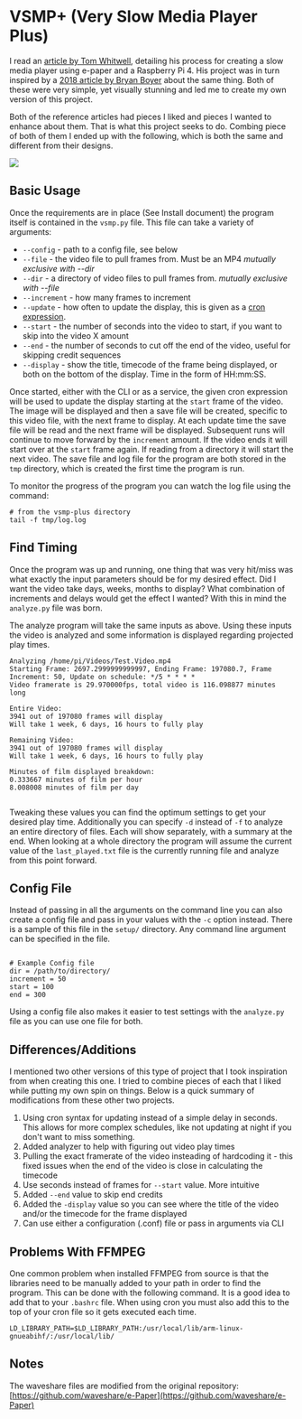 # VSMP+ (Very Slow Media Player Plus)
I read an [article by Tom Whitwell](https://debugger.medium.com/how-to-build-a-very-slow-movie-player-in-2020-c5745052e4e4), detailing his process for creating a slow media player using e-paper and a Raspberry Pi 4. His project was in turn inspired by a [2018 article by Bryan Boyer](https://medium.com/s/story/very-slow-movie-player-499f76c48b62) about the same thing. Both of these were very simple, yet visually stunning and led me to create my own version of this project.

Both of the reference articles had pieces I liked and pieces I wanted to enhance about them. That is what this project seeks to do. Combing piece of both of them I ended up with the following, which is both the same and different from their designs.

![](https://github.com/robweber/vsmp-plus/blob/master/pics/front_with_timecode.jpg)

## Basic Usage
Once the requirements are in place (See Install document) the program itself is contained in the ```vsmp.py``` file. This file can take a variety of arguments:

* ```--config``` - path to a config file, see below
* ```--file``` - the video file to pull frames from. Must be an MP4 _mutually exclusive with --dir_
* ```--dir``` - a directory of video files to pull frames from. _mutually exclusive with --file_
* ```--increment``` - how many frames to increment
* ```--update``` - how often to update the display, this is given as a [cron expression](http://en.wikipedia.org/wiki/Cron).
* ```--start``` - the number of seconds into the video to start, if you want to skip into the video X amount
* ```--end``` - the number of seconds to cut off the end of the video, useful for skipping credit sequences
* ```--display``` - show the title, timecode of the frame being displayed, or both on the bottom of the display. Time in the form of HH:mm:SS.

Once started, either with the CLI or as a service, the given cron expression will be used to update the display starting at the ```start``` frame of the video. The image will be displayed and then a save file will be created, specific to this video file, with the next frame to display. At each update time the save file will be read and the next frame will be displayed. Subsequent runs will continue to move forward by the ```increment``` amount. If the video ends it will start over at the ```start``` frame again. If reading from a directory it will start the next video. The save file and log file for the program are both stored in the ```tmp``` directory, which is created the first time the program is run.

To monitor the progress of the program you can watch the log file using the command:

```
# from the vsmp-plus directory
tail -f tmp/log.log
```

## Find Timing
Once the program was up and running, one thing that was very hit/miss was what exactly the input parameters should be for my desired effect. Did I want the video take days, weeks, months to display? What combination of increments and delays would get the effect I wanted? With this in mind the ```analyze.py``` file was born.

The analyze program will take the same inputs as above. Using these inputs the video is analyzed and some information is displayed regarding projected play times.

```
Analyzing /home/pi/Videos/Test.Video.mp4
Starting Frame: 2697.2999999999997, Ending Frame: 197080.7, Frame Increment: 50, Update on schedule: */5 * * * *
Video framerate is 29.970000fps, total video is 116.098877 minutes long

Entire Video:
3941 out of 197080 frames will display
Will take 1 week, 6 days, 16 hours to fully play

Remaining Video:
3941 out of 197080 frames will display
Will take 1 week, 6 days, 16 hours to fully play

Minutes of film displayed breakdown:
0.333667 minutes of film per hour
8.008008 minutes of film per day


```

Tweaking these values you can find the optimum settings to get your desired play time. Additionally you can specify ```-d``` instead of ```-f``` to analyze an entire directory of files. Each will show separately, with a summary at the end. When looking at a whole directory the program will assume the current value of the ```last_played.txt``` file is the currently running file and analyze from this point forward.

## Config File

Instead of passing in all the arguments on the command line you can also create a config file and pass in your values with the ```-c``` option instead. There is a sample of this file in the ```setup/``` directory. Any command line argument can be specified in the file.

```

# Example Config file
dir = /path/to/directory/
increment = 50
start = 100
end = 300

```

Using a config file also makes it easier to test settings with the ```analyze.py``` file as you can use one file for both.

## Differences/Additions

I mentioned two other versions of this type of project that I took inspiration from when creating this one. I tried to combine pieces of each that I liked while putting my own spin on things. Below is a quick summary of modifications from these other two projects.

1. Using cron syntax for updating instead of a simple delay in seconds. This allows for more complex schedules, like not updating at night if you don't want to miss something.
2. Added analyzer to help with figuring out video play times
3. Pulling the exact framerate of the video insteading of hardcoding it - this fixed issues when the end of the video is close in calculating the timecode
4. Use seconds instead of frames for ```--start``` value. More intuitive
5. Added ```--end``` value to skip end credits
6. Added the ```-display``` value so you can see where the title of the video and/or the timecode for the frame displayed
7. Can use either a configuration (.conf) file or pass in arguments via CLI

## Problems With FFMPEG

One common problem when installed FFMPEG from source is that the libraries need to be manually added to your path in order to find the program. This can be done with the following command. It is a good idea to add that to your ```.bashrc``` file. When using cron you must also add this to the top of your cron file so it gets executed each time.

```
LD_LIBRARY_PATH=$LD_LIBRARY_PATH:/usr/local/lib/arm-linux-gnueabihf/:/usr/local/lib/
```

## Notes

The waveshare files are modified from the original repository: [https://github.com/waveshare/e-Paper](https://github.com/waveshare/e-Paper)
